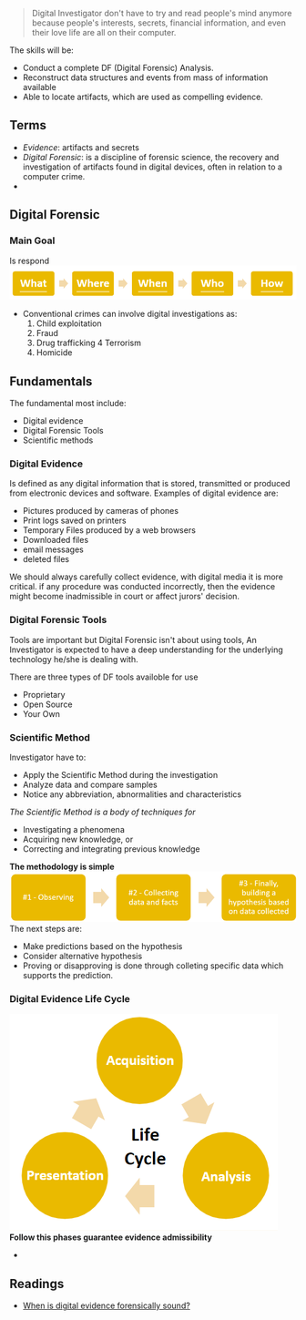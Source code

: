 > Digital Investigator don't have to try and read people's mind anymore because people's interests, secrets, financial information, and even their love life are all on their computer.

The skills will be:
 - Conduct a complete DF (Digital Forensic) Analysis.
 - Reconstruct data structures and events from mass of information available
 - Able to locate artifacts, which are used as compelling evidence.

## Terms
 - *Evidence*: artifacts and secrets
 - *Digital Forensic*: is a discipline of forensic science, the recovery and investigation of artifacts found in digital devices, often in relation to a computer crime.
 - 

## Digital Forensic

### Main Goal
Is respond 
![Five W's](https://github.com/danilopezvil/forensic/blob/main/img/image.png)

- Conventional crimes can involve digital investigations as: 
  1. Child exploitation
  2. Fraud
  3. Drug trafficking
  4 Terrorism
  5. Homicide


## Fundamentals
 The fundamental most include:
- Digital evidence
- Digital Forensic Tools
- Scientific methods

 ### Digital Evidence
Is defined as any digital information that is stored, transmitted or produced from electronic devices and software. Examples of digital evidence are:
 * Pictures produced by cameras of phones
 * Print logs saved on printers
 * Temporary Files produced by a web browsers
 * Downloaded files
 * email messages
 * deleted files

We should always carefully collect evidence, with digital media it is more critical.
if any procedure was conducted incorrectly, then the evidence might become inadmissible in court or affect jurors' decision.

 ### Digital Forensic Tools
Tools are important but Digital Forensic isn't about using tools, An Investigator is expected to have a deep understanding for the underlying technology he/she is dealing with.

There are three types of DF tools availoble for use
 * Proprietary
 * Open Source
 * Your Own

 ### Scientific Method
 Investigator have to:
 * Apply the Scientific Method during the investigation
 * Analyze data and compare samples
 * Notice any abbreviation, abnormalities and characteristics

_The Scientific Method is a body of techniques for_
 * Investigating a phenomena
 * Acquiring new knowledge, or
 * Correcting and integrating previous knowledge

**The methodology is simple**
![Method Scientific](https://github.com/danilopezvil/forensic/blob/main/img/methology.png)
The next steps are:
 - Make predictions based on the hypothesis
 - Consider alternative hypothesis 
 - Proving or disapproving is done through colleting specific data which supports the prediction.

 ### Digital Evidence Life Cycle
![Life Cycle](https://github.com/danilopezvil/forensic/blob/main/img/life%20cycle.png)
**Follow this phases guarantee evidence admissibility**


 - 

## Readings
* [When is digital evidence forensically sound?](https://link.springer.com/content/pdf/10.1007/978-0-387-84927-0_1.pdf)
